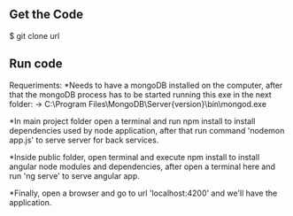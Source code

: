 ## Get the Code
$ git clone url

## Run code
Requeriments:
*Needs to have a mongoDB installed on the computer, after that the mongoDB process has to be started running this exe in the next folder:
-> C:\Program Files\MongoDB\Server\{version}\bin\mongod.exe

*In main project folder open a terminal and run npm install to install dependencies used by node application, after that run command 'nodemon app.js' to serve server for back services.

*Inside public folder, open terminal and execute npm install to install angular node modules and dependencies, after open a terminal here and run 'ng serve' to serve angular app.

*Finally, open a browser and go to url 'localhost:4200' and we'll have the application.
